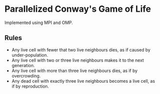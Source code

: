 # Parallelized Conway's Game of Life

Implemented using MPI and OMP.

## Rules

- Any live cell with fewer that two live neighbours dies, as if caused by under-population.
- Any live cell with two or three live neighbours makes it to the next generation.
- Any live cell with more than three live neighbours dies, as if by overcrowding.
- Any dead cell with exactly three live neighbours becomes a live cell, as if by reproduction.
